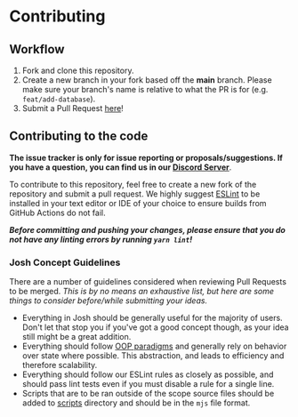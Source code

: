 # Contributing

## Workflow

1. Fork and clone this repository.
2. Create a new branch in your fork based off the **main** branch. Please make sure your branch's name is relative to what the PR is for (e.g. `feat/add-database`).
3. Submit a Pull Request [here](https://github.com/josh-development/providerspulls)!

## Contributing to the code

**The issue tracker is only for issue reporting or proposals/suggestions. If you have a question, you can find us in our [Discord Server](https://discord.gg/N7ZKH3P)**.

To contribute to this repository, feel free to create a new fork of the repository and submit a pull request. We highly suggest [ESLint](https://eslint.org) to be installed in your text editor or IDE of your choice to ensure builds from GitHub Actions do not fail.

**_Before committing and pushing your changes, please ensure that you do not have any linting errors by running `yarn lint`!_**

### Josh Concept Guidelines

There are a number of guidelines considered when reviewing Pull Requests to be merged. _This is by no means an exhaustive list, but here are some things to consider before/while submitting your ideas._

- Everything in Josh should be generally useful for the majority of users. Don't let that stop you if you've got a good concept though, as your idea still might be a great addition.
- Everything should follow [OOP paradigms](https://en.wikipedia.org/wiki/Object-oriented_programming) and generally rely on behavior over state where possible. This abstraction, and leads to efficiency and therefore scalability.
- Everything should follow our ESLint rules as closely as possible, and should pass lint tests even if you must disable a rule for a single line.
- Scripts that are to be ran outside of the scope source files should be added to [scripts](/scripts) directory and should be in the `mjs` file format.
